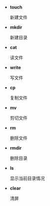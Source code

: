 * **touch**

  新建文件

* **mkdir**

  新建目录

* **cat**

  读文件

* **write**

  写文件

* **cp**

  复制文件

* **mv**

  剪切文件

* **rm**

  删除文件

* **rmdir**

  删除目录

* **ls**

  显示当前目录情况

* **clear**

  清屏

